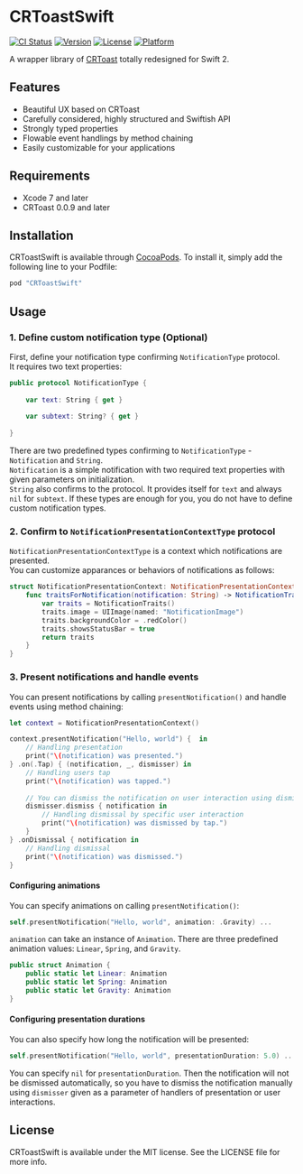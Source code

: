 # CRToastSwift

[![CI Status](http://img.shields.io/travis/masahikot/CRToastSwift.svg?style=flat)](https://travis-ci.org/masahikot/CRToastSwift)
[![Version](https://img.shields.io/cocoapods/v/CRToastSwift.svg?style=flat)](http://cocoapods.org/pods/CRToastSwift)
[![License](https://img.shields.io/cocoapods/l/CRToastSwift.svg?style=flat)](http://cocoapods.org/pods/CRToastSwift)
[![Platform](https://img.shields.io/cocoapods/p/CRToastSwift.svg?style=flat)](http://cocoapods.org/pods/CRToastSwift)

A wrapper library of [CRToast](https://github.com/cruffenach/CRToast) totally redesigned for Swift 2.

## Features
- Beautiful UX based on CRToast
- Carefully considered, highly structured and Swiftish API
- Strongly typed properties
- Flowable event handlings by method chaining
- Easily customizable for your applications

## Requirements
- Xcode 7 and later
- CRToast 0.0.9 and later

## Installation

CRToastSwift is available through [CocoaPods](http://cocoapods.org). To install
it, simply add the following line to your Podfile:

```ruby
pod "CRToastSwift"
```

## Usage

### 1. Define custom notification type (Optional)
First, define your notification type confirming `NotificationType` protocol.  
It requires two text properties:

```swift
public protocol NotificationType {
    
    var text: String { get }
    
    var subtext: String? { get }
    
}
```

There are two predefined types confirming to `NotificationType` - `Notification` and `String`.  
`Notification` is a simple notification with two required text properties with given parameters on initialization.  
`String` also confirms to the protocol. It provides itself for `text` and always `nil` for `subtext`.
If these types are enough for you, you do not have to define custom notification types.

### 2. Confirm to `NotificationPresentationContextType` protocol

`NotificationPresentationContextType` is a context which notifications are presented.  
You can customize apparances or behaviors of notifications as follows:

```swift
struct NotificationPresentationContext: NotificationPresentationContextType {
	func traitsForNotification(notification: String) -> NotificationTraits {
		var traits = NotificationTraits()
		traits.image = UIImage(named: "NotificationImage")
		traits.backgroundColor = .redColor()
		traits.showsStatusBar = true
		return traits
	}
}
```

### 3. Present notifications and handle events

You can present notifications by calling `presentNotification()` and handle events using method chaining:

```swift
let context = NotificationPresentationContext()

context.presentNotification("Hello, world") {  in
	// Handling presentation
	print("\(notification) was presented.")
} .on(.Tap) { (notification, _, dismisser) in
	// Handling users tap
	print("\(notification) was tapped.")
	
	// You can dismiss the notification on user interaction using dismisser
	dismisser.dismiss { notification in
		// Handling dismissal by specific user interaction
		print("\(notification) was dismissed by tap.")
	}
} .onDismissal { notification in
	// Handling dismissal
	print("\(notification) was dismissed.")
}
```

#### Configuring animations

You can specify animations on calling `presentNotification()`:

```swift
self.presentNotification("Hello, world", animation: .Gravity) ...
```

`animation` can take an instance of `Animation`.
There are three predefined animation values: `Linear`, `Spring`, and `Gravity`.  

```swift
public struct Animation {
	public static let Linear: Animation
	public static let Spring: Animation
	public static let Gravity: Animation
}
```

#### Configuring presentation durations

You can also specify how long the notification will be presented:

```swift
self.presentNotification("Hello, world", presentationDuration: 5.0) ...
```

You can specify `nil` for `presentationDuration`. Then the notification will not be dismissed automatically, so you have to dismiss the notification manually using `dismisser` given as a parameter of handlers of presentation or user interactions.

## License

CRToastSwift is available under the MIT license. See the LICENSE file for more info.


